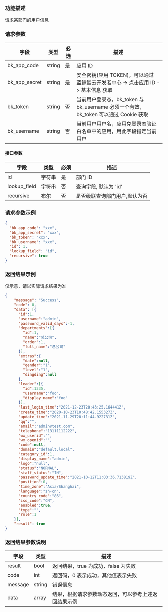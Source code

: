 ### 功能描述

请求某部门的用户信息

### 请求参数

| 字段 | 类型 | 必选 |  描述 |
|-----------|------------|--------|------------|
| bk_app_code  |  string    | 是 | 应用 ID     |
| bk_app_secret|  string    | 是 | 安全密钥(应用 TOKEN)，可以通过 蓝鲸智云开发者中心 -&gt; 点击应用 ID -&gt; 基本信息 获取 |
| bk_token     |  string    | 否 | 当前用户登录态，bk_token 与 bk_username 必须一个有效，bk_token 可以通过 Cookie 获取 |
| bk_username  |  string    | 否 | 当前用户用户名，应用免登录态验证白名单中的应用，用此字段指定当前用户 |


#### 接口参数 

|  字段     |  类型      |  必须  |  描述      |
|-----------|------------|--------|------------|
| id | 字符串 | 是 | 部门 ID |
| lookup_field | 字符串 | 否 | 查询字段, 默认为 'id' |
| recursive | 布尔 | 否 | 是否级联查询部门用户,默认为否 |



### 请求参数示例

``` json
{
  "bk_app_code": "xxx",
  "bk_app_secret": "xxx",
  "bk_token": "xxx",
  "bk_username": "xxx",
  "id": 1,
  "lookup_field": "id",
  "recursive": true
}
```

### 返回结果示例

仅示意，请以实际请求结果为准
```json
{
    "message": "Success",
    "code": 0,
    "data": [{
      "id":1,
      "username":"admin",
      "password_valid_days":-1,
      "departments":[{
        "id":1,
        "name":"总公司",
        "order":1,
        "full_name":"总公司"
      }],
      "extras":{
        "date":null,
        "gender":"1",
        "level":"1",
        "dingding":null
      },
      "leader":[{
        "id":1335,
        "username":"foo",
        "display_name":"foo"
      }],
      "last_login_time":"2021-12-23T20:43:25.164441Z",
      "create_time":"2020-10-23T10:48:42.155327Z",
      "update_time":"2021-11-29T20:11:44.922731Z",
      "qq":"",
      "email":"admin@test.com",
      "telephone":"13111112222",
      "wx_userid":"",
      "wx_openid":"",
      "code":null,
      "domain":"default.local",
      "category_id":1,
      "display_name":"admin",
      "logo":"null",
      "status":"NORMAL",
      "staff_status":"IN",
      "password_update_time":"2021-10-12T11:03:36.713819Z",
      "position":0,
      "time_zone":"Asia/Shanghai",
      "language":"zh-cn",
      "country_code":"86",
      "iso_code":"CN",
      "enabled":true,
      "type":"",
      "role":1
    }],
    "result": true
}
```

### 返回结果参数说明

| 字段      | 类型     | 描述      |
|-----------|-----------|-----------|
|result| bool | 返回结果，true 为成功，false 为失败 |
|code|int|返回码，0 表示成功，其他值表示失败|
|message|string|错误信息|
|data| array| 结果，根据请求参数动态返回，可以参考上述返回结果示例 |
